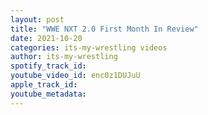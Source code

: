 ```yaml
---
layout: post
title: "WWE NXT 2.0 First Month In Review"
date: 2021-10-20
categories: its-my-wrestling videos
author: its-my-wrestling
spotify_track_id: 
youtube_video_id: enc0z1DUJuU
apple_track_id: 
youtube_metadata: 
---
```

